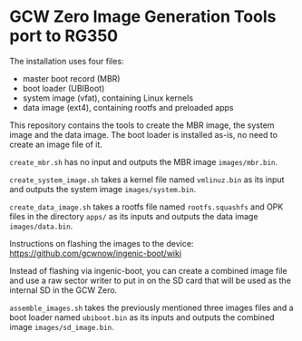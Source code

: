 GCW Zero Image Generation Tools port to RG350
======

The installation uses four files:
* master boot record (MBR)
* boot loader (UBIBoot)
* system image (vfat), containing Linux kernels
* data image (ext4), containing rootfs and preloaded apps

This repository contains the tools to create the MBR image, the system image and the data image. The boot loader is installed as-is, no need to create an image file of it.

`create_mbr.sh` has no input and outputs the MBR image `images/mbr.bin`.

`create_system_image.sh` takes a kernel file named `vmlinuz.bin` as its input and outputs the system image `images/system.bin`.

`create_data_image.sh` takes a rootfs file named `rootfs.squashfs` and OPK files in the directory `apps/` as its inputs and outputs the data image `images/data.bin`.

Instructions on flashing the images to the device:
  https://github.com/gcwnow/ingenic-boot/wiki

Instead of flashing via ingenic-boot, you can create a combined image file and use a raw sector writer to put in on the SD card that will be used as the internal SD in the GCW Zero.

`assemble_images.sh` takes the previously mentioned three images files and a boot loader named `ubiboot.bin` as its inputs and outputs the combined image `images/sd_image.bin`.
